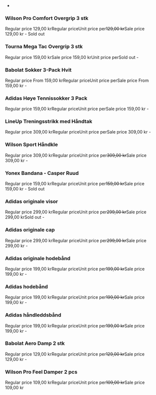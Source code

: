 -
### Wilson Pro Comfort Overgrip 3 stk

Regular price 129,00 krRegular priceUnit price per~~129,00 kr~~Sale price 129,00 kr -
Sold out
### Tourna Mega Tac Overgrip 3 stk

Regular price 159,00 krSale price 159,00 krUnit price perSold out -
### Babolat Sokker 3-Pack Hvit

Regular price From 159,00 krRegular priceUnit price perSale price From 159,00 kr -
### Adidas Høye Tennissokker 3 Pack

Regular price 159,00 krRegular priceUnit price perSale price 159,00 kr -
### LineUp Treningsstrikk med Håndtak

Regular price 309,00 krRegular priceUnit price perSale price 309,00 kr -
### Wilson Sport Håndkle

Regular price 309,00 krRegular priceUnit price per~~309,00 kr~~Sale price 309,00 kr -
### Yonex Bandana - Casper Ruud

Regular price 159,00 krRegular priceUnit price per~~159,00 kr~~Sale price 159,00 kr -
Sold out
### Adidas originale visor

Regular price 299,00 krRegular priceUnit price per~~299,00 kr~~Sale price 299,00 krSold out -
### Adidas originale cap

Regular price 299,00 krRegular priceUnit price per~~299,00 kr~~Sale price 299,00 kr -
### Adidas originale hodebånd

Regular price 199,00 krRegular priceUnit price per~~199,00 kr~~Sale price 199,00 kr -
### Adidas hodebånd

Regular price 199,00 krRegular priceUnit price per~~199,00 kr~~Sale price 199,00 kr -
### Adidas håndleddsbånd

Regular price 199,00 krRegular priceUnit price per~~199,00 kr~~Sale price 199,00 kr -
### Babolat Aero Damp 2 stk

Regular price 129,00 krRegular priceUnit price per~~129,00 kr~~Sale price 129,00 kr -
### Wilson Pro Feel Damper 2 pcs

Regular price 109,00 krRegular priceUnit price per~~109,00 kr~~Sale price 109,00 kr